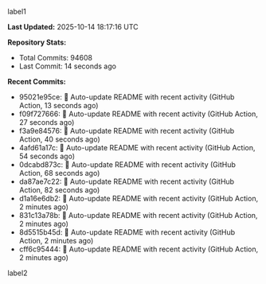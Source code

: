 
label1 
<!-- ACTIVITY_START -->
**Last Updated:** 2025-10-14 18:17:16 UTC

**Repository Stats:**
- Total Commits: 94608
- Last Commit: 14 seconds ago

**Recent Commits:**
- 95021e95ce: 🤖 Auto-update README with recent activity (GitHub Action, 13 seconds ago)
- f09f727666: 🤖 Auto-update README with recent activity (GitHub Action, 27 seconds ago)
- f3a9e84576: 🤖 Auto-update README with recent activity (GitHub Action, 40 seconds ago)
- 4afd61a17c: 🤖 Auto-update README with recent activity (GitHub Action, 54 seconds ago)
- 0dcabd873c: 🤖 Auto-update README with recent activity (GitHub Action, 68 seconds ago)
- da87ae7c22: 🤖 Auto-update README with recent activity (GitHub Action, 82 seconds ago)
- d1a16e6db2: 🤖 Auto-update README with recent activity (GitHub Action, 2 minutes ago)
- 831c13a78b: 🤖 Auto-update README with recent activity (GitHub Action, 2 minutes ago)
- 8d5515b45d: 🤖 Auto-update README with recent activity (GitHub Action, 2 minutes ago)
- cff6c95444: 🤖 Auto-update README with recent activity (GitHub Action, 2 minutes ago)
<!-- ACTIVITY_END -->

label2
